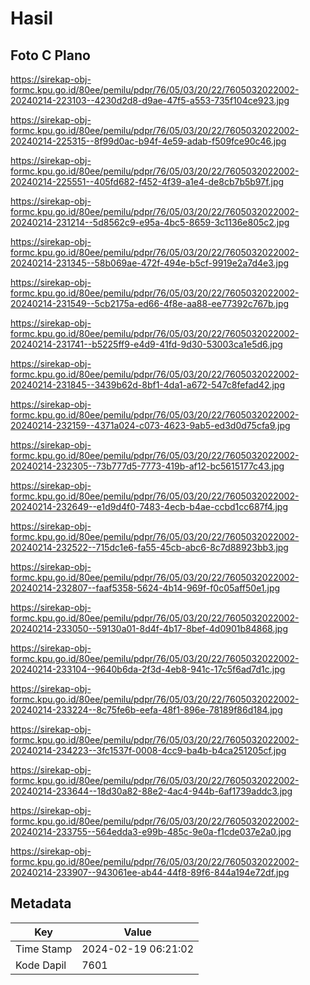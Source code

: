 # Hasil

## Foto C Plano

https://sirekap-obj-formc.kpu.go.id/80ee/pemilu/pdpr/76/05/03/20/22/7605032022002-20240214-223103--4230d2d8-d9ae-47f5-a553-735f104ce923.jpg

https://sirekap-obj-formc.kpu.go.id/80ee/pemilu/pdpr/76/05/03/20/22/7605032022002-20240214-225315--8f99d0ac-b94f-4e59-adab-f509fce90c46.jpg

https://sirekap-obj-formc.kpu.go.id/80ee/pemilu/pdpr/76/05/03/20/22/7605032022002-20240214-225551--405fd682-f452-4f39-a1e4-de8cb7b5b97f.jpg

https://sirekap-obj-formc.kpu.go.id/80ee/pemilu/pdpr/76/05/03/20/22/7605032022002-20240214-231214--5d8562c9-e95a-4bc5-8659-3c1136e805c2.jpg

https://sirekap-obj-formc.kpu.go.id/80ee/pemilu/pdpr/76/05/03/20/22/7605032022002-20240214-231345--58b069ae-472f-494e-b5cf-9919e2a7d4e3.jpg

https://sirekap-obj-formc.kpu.go.id/80ee/pemilu/pdpr/76/05/03/20/22/7605032022002-20240214-231549--5cb2175a-ed66-4f8e-aa88-ee77392c767b.jpg

https://sirekap-obj-formc.kpu.go.id/80ee/pemilu/pdpr/76/05/03/20/22/7605032022002-20240214-231741--b5225ff9-e4d9-41fd-9d30-53003ca1e5d6.jpg

https://sirekap-obj-formc.kpu.go.id/80ee/pemilu/pdpr/76/05/03/20/22/7605032022002-20240214-231845--3439b62d-8bf1-4da1-a672-547c8fefad42.jpg

https://sirekap-obj-formc.kpu.go.id/80ee/pemilu/pdpr/76/05/03/20/22/7605032022002-20240214-232159--4371a024-c073-4623-9ab5-ed3d0d75cfa9.jpg

https://sirekap-obj-formc.kpu.go.id/80ee/pemilu/pdpr/76/05/03/20/22/7605032022002-20240214-232305--73b777d5-7773-419b-af12-bc5615177c43.jpg

https://sirekap-obj-formc.kpu.go.id/80ee/pemilu/pdpr/76/05/03/20/22/7605032022002-20240214-232649--e1d9d4f0-7483-4ecb-b4ae-ccbd1cc687f4.jpg

https://sirekap-obj-formc.kpu.go.id/80ee/pemilu/pdpr/76/05/03/20/22/7605032022002-20240214-232522--715dc1e6-fa55-45cb-abc6-8c7d88923bb3.jpg

https://sirekap-obj-formc.kpu.go.id/80ee/pemilu/pdpr/76/05/03/20/22/7605032022002-20240214-232807--faaf5358-5624-4b14-969f-f0c05aff50e1.jpg

https://sirekap-obj-formc.kpu.go.id/80ee/pemilu/pdpr/76/05/03/20/22/7605032022002-20240214-233050--59130a01-8d4f-4b17-8bef-4d0901b84868.jpg

https://sirekap-obj-formc.kpu.go.id/80ee/pemilu/pdpr/76/05/03/20/22/7605032022002-20240214-233104--9640b6da-2f3d-4eb8-941c-17c5f6ad7d1c.jpg

https://sirekap-obj-formc.kpu.go.id/80ee/pemilu/pdpr/76/05/03/20/22/7605032022002-20240214-233224--8c75fe6b-eefa-48f1-896e-78189f86d184.jpg

https://sirekap-obj-formc.kpu.go.id/80ee/pemilu/pdpr/76/05/03/20/22/7605032022002-20240214-234223--3fc1537f-0008-4cc9-ba4b-b4ca251205cf.jpg

https://sirekap-obj-formc.kpu.go.id/80ee/pemilu/pdpr/76/05/03/20/22/7605032022002-20240214-233644--18d30a82-88e2-4ac4-944b-6af1739addc3.jpg

https://sirekap-obj-formc.kpu.go.id/80ee/pemilu/pdpr/76/05/03/20/22/7605032022002-20240214-233755--564edda3-e99b-485c-9e0a-f1cde037e2a0.jpg

https://sirekap-obj-formc.kpu.go.id/80ee/pemilu/pdpr/76/05/03/20/22/7605032022002-20240214-233907--943061ee-ab44-44f8-89f6-844a194e72df.jpg


## Metadata

| Key        | Value               |
| ---------- | ------------------- |
| Time Stamp | 2024-02-19 06:21:02 |
| Kode Dapil | 7601                |




